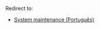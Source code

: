 Redirect to:

*   [System maintenance (Português)](/index.php/System_maintenance_(Portugu%C3%AAs) "System maintenance (Português)")